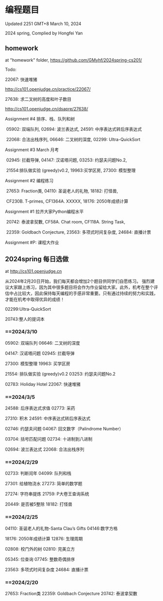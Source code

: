 # 编程题目

Updated 2251 GMT+8 March 10, 2024

2024 spring, Complied by Hongfei Yan



## homework

at "homework" folder, https://github.com/GMyhf/2024spring-cs201/



Todo: 

22067: 快速堆猪

http://cs101.openjudge.cn/practice/22067/

27638: 求二叉树的高度和叶子数目

http://cs101.openjudge.cn/dsapre/27638/





Assignment #4 排序、栈、队列和树

​	05902: 双端队列, 02694: 波兰表达式, 24591: 中序表达式转后序表达式

​	22068: 合法出栈序列, 06646: 二叉树的深度, 02299: Ultra-QuickSort

Assignment #3 March 月考

​	02945: 拦截导弹, 04147: 汉诺塔问题, 03253: 约瑟夫问题No.2,

​	21554:排队做实验 (greedy)v0.2, 19963:买学区房, 27300: 模型整理

Assignment #2 编程练习

​	27653: Fraction类, 04110: 圣诞老人的礼物, 18182: 打怪兽,

​	CF230B. T-primes, CF1364A. XXXXX, 18176: 2050年成绩计算

Assignment #1 拉齐大家Python编程水平

​	20742: 泰波拿契數, CF58A. Chat room, CF118A. String Task,

​	22359: Goldbach Conjecture, 23563: 多项式时间复杂度, 24684: 直播计票 

Assignment #P: 课程大作业



## 2024spring 每日选做

at http://cs101.openjudge.cn

从2024年2月20日开始，我们每天都会增加2个题目供同学们自愿练习。
强烈建议大家跟上练习，因为其中很多题目将会作为作业留给大家。此外，机考在整个评估中占比较大，因此保持每天编程的手感非常重要。只有通过持续的努力和实践，才能在机考中取得优异的成绩！



02299:Ultra-QuickSort

20743:整人的提词本



### ==2024/3/10

05902: 双端队列	06646: 二叉树的深度



04147: 汉诺塔问题	02945: 拦截导弹



27300: 模型整理	19963: 买学区房



21554: 排队做实验 (greedy)v0.2	03253: 约瑟夫问题No.2



02783: Holiday Hotel	22067: 快速堆猪



### ==2024/3/5

24588: 后序表达式求值	02773: 采药



27310: 积木	24591: 中序表达式转后序表达式



02746: 约瑟夫问题	04067: 回文数字（Palindrome Number）



03704: 括号匹配问题	02734: 十进制到八进制



02694: 波兰表达式	22068: 合法出栈序列



### ==2024/2/29

02733: 判断闰年	04099: 队列和栈



27301: 给植物浇水	27273: 简单的数学题



27274: 字符串提炼	21759: P大卷王查询系统



20449: 是否被5整除	18182: 打怪兽



### ==2024/2/25

04110: 圣诞老人的礼物-Santa Clau’s Gifts	04146:数字方格



18176: 2050年成绩计算	12876: 生理周期



02808: 校门外的树	02810: 完美立方



05345: 位查询	07745: 整数奇偶排序



23563: 多项式时间复杂度	24684: 直播计票



### ==2024/2/20

27653: Fraction类	22359: Goldbach Conjecture	20742: 泰波拿契數




